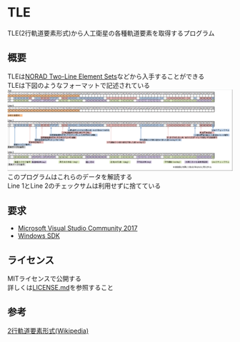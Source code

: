 ﻿TLE
====
TLE(2行軌道要素形式)から人工衛星の各種軌道要素を取得するプログラム

概要
----
TLEは[NORAD Two-Line Element Sets](http://celestrak.com/NORAD/elements/)などから入手することができる<br>
TLEは下図のようなフォーマットで記述されている<br>
![tle](doc/TLE.png)<br>
このプログラムはこれらのデータを解読する<br>
Line 1とLine 2のチェックサムは利用せずに捨てている

要求
----
 * [Microsoft Visual Studio Community 2017](https://www.microsoft.com/ja-jp/dev/products/community.aspx)<br>
 * [Windows SDK](https://developer.microsoft.com/ja-jp/windows/downloads/windows-8-1-sdk)<br>

ライセンス
----
MITライセンスで公開する<br>
詳しくは[LICENSE.md](LICENSE.md)を参照すること

参考
----
[2行軌道要素形式(Wikipedia)](https://ja.wikipedia.org/wiki/2%E8%A1%8C%E8%BB%8C%E9%81%93%E8%A6%81%E7%B4%A0%E5%BD%A2%E5%BC%8F)
